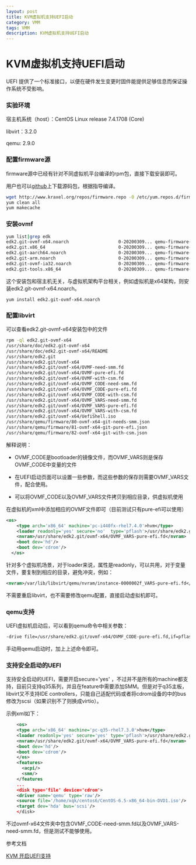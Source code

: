 ```yaml
---
layout: post
title: KVM虚拟机支持UEFI启动
category: VMM
tags: VMM
description: KVM虚拟机支持UEFI启动
---
```

#  KVM虚拟机支持UEFI启动

UEFI 提供了一个标准接口，以便在硬件发生变更时固件能提供足够信息而保证操作系统不受影响。

### 实验环境

宿主机系统（host）：CentOS Linux release 7.4.1708 (Core)

libvirt：3.2.0

qemu: 2.9.0

### **配置firmware源**

firmware源中已经有针对不同虚拟机平台编译的rpm包，直接下载安装即可。

用户也可以[github](https://github.com/tianocore/edk2)上下载源码包，根据指导编译。

```sh
wget http://www.kraxel.org/repos/firmware.repo -O /etc/yum.repos.d/firmware.repo
yum clean all
yum makecache
```

### 安装ovmf

```sh
yum list|grep edk
edk2.git-ovmf-x64.noarch                   0-20200309... qemu-firmware-jenkins
edk2.git.x86_64                            0-20200309... qemu-firmware-jenkins
edk2.git-aarch64.noarch                    0-20200309... qemu-firmware-jenkins
edk2.git-arm.noarch                        0-20200309... qemu-firmware-jenkins
edk2.git-ovmf-ia32.noarch                  0-20200309... qemu-firmware-jenkins
edk2.git-tools.x86_64                      0-20200309... qemu-firmware-jenkins
```

这个安装包和宿主机无关，与虚拟机架构平台相关，例如虚拟机是x64架构，则安装edk2.git-ovmf-x64.noarch。

```
yum install edk2.git-ovmf-x64.noarch
```

### 配置libvirt

可以查看edk2.git-ovmf-x64安装包中的文件

```sh
rpm -ql edk2.git-ovmf-x64
/usr/share/doc/edk2.git-ovmf-x64
/usr/share/doc/edk2.git-ovmf-x64/README
/usr/share/edk2.git
/usr/share/edk2.git/ovmf-x64
/usr/share/edk2.git/ovmf-x64/OVMF-need-smm.fd
/usr/share/edk2.git/ovmf-x64/OVMF-pure-efi.fd
/usr/share/edk2.git/ovmf-x64/OVMF-with-csm.fd
/usr/share/edk2.git/ovmf-x64/OVMF_CODE-need-smm.fd
/usr/share/edk2.git/ovmf-x64/OVMF_CODE-pure-efi.fd
/usr/share/edk2.git/ovmf-x64/OVMF_CODE-with-csm.fd
/usr/share/edk2.git/ovmf-x64/OVMF_VARS-need-smm.fd
/usr/share/edk2.git/ovmf-x64/OVMF_VARS-pure-efi.fd
/usr/share/edk2.git/ovmf-x64/OVMF_VARS-with-csm.fd
/usr/share/edk2.git/ovmf-x64/UefiShell.iso
/usr/share/qemu/firmware/80-ovmf-x64-git-needs-smm.json
/usr/share/qemu/firmware/81-ovmf-x64-git-pure-efi.json
/usr/share/qemu/firmware/82-ovmf-x64-git-with-csm.json
```

解释说明：

- OVMF_CODE是bootloader的镜像文件，而OVMF_VARS则是保存OVMF_CODE中变量的文件
- 在UEFI启动页面可以设置一些参数，而这些参数的保存则需要OVMF_VARS文件，配合使用。

- 可以将OVMF_CODE以及OVMF_VARS文件拷贝到相应目录，供虚拟机使用

在虚拟机的xml中添加相应的OVMF文件即可（目前测试只有pure-efi可以使用）

```xml
<os>
    <type arch='x86_64' machine='pc-i440fx-rhel7.4.0'>hvm</type>
    <loader readonly='yes' secure='no'  type='pflash'>/usr/share/edk2.git/ovmf-x64/OVMF_CODE-pure-efi.fd</loader>
    <nvram>/usr/share/edk2.git/ovmf-x64/OVMF_VARS-pure-efi.fd</nvram>
    <boot dev='hd'/>
    <boot dev='cdrom'/>
  </os>
```

针对多个虚拟机场景，对于loader来说，属性是readonly，可以共用，对于变量文件，要复制到相应的目录，避免冲突，例如：

```xml
<nvram>/var/lib/libvirt/qemu/nvram/instance-0000002f_VARS-pure-efi.fd</nvram>
```

不需要重启libvirt，也不需要修改qemu配置，直接启动虚拟机即可。

### qemu支持

UEFI虚拟机启动后，可以看到qemu命令中相关参数：

```sh
-drive file=/usr/share/edk2.git/ovmf-x64/OVMF_CODE-pure-efi.fd,if=pflash,format=raw,unit=0,readonly=on -drive file=/usr/share/edk2.git/ovmf-x64/OVMF_VARS-pure-efi.fd,if=pflash,format=raw,unit=1
```

手动用qemu启动时，加上上述命令即可。

### 支持安全启动的UEFI

支持安全启动的UEFI，需要开启secure='yes' ，不过并不是所有的machine都支持，目前只支持q35系列，并且在feature中需要添加SMM。但是对于q35主板，libvirt又不支持IDE controllers，只能自己适配代码或者将cdrom设备的中的bus修改为scsi（如果识别不了则换成virtio）。

示例xml如下：

```xml
    <os>
    <type arch='x86_64' machine='pc-q35-rhel7.3.0'>hvm</type>
    <loader readonly='yes' secure='yes' type='pflash'>/usr/share/edk2.git/ovmf-x64/OVMF_CODE-pure-efi.fd</loader>
    <nvram>/usr/share/edk2.git/ovmf-x64/OVMF_VARS-pure-efi.fd</nvram>
    <boot dev='hd'/>
    <boot dev='cdrom'/>
    </os>
    <features>
      <acpi/>
      <smm/>
    </features
    ...
    <disk type='file' device='cdrom'>
    <driver name='qemu' type='raw'/>
    <source file='/home/xqk/centos6/CentOS-6.5-x86_64-bin-DVD1.iso'/>
    <target dev='hda' bus='scsi'/>
    </disk>
```

不过ovmf-x64文件夹中包含OVMF_CODE-need-smm.fd以及OVMF_VARS-need-smm.fd，但是测试不能够使用。



参考文档

[KVM 开启UEFI支持](https://www.cnblogs.com/lixuebin/p/10814279.html)


